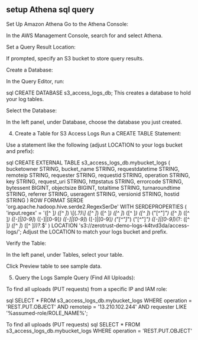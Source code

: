 ## setup Athena sql query 
Set Up Amazon Athena
Go to the Athena Console:

In the AWS Management Console, search for and select Athena.

Set a Query Result Location:

If prompted, specify an S3 bucket to store query results.

Create a Database:

In the Query Editor, run:

sql
CREATE DATABASE s3_access_logs_db;
This creates a database to hold your log tables.

Select the Database:

In the left panel, under Database, choose the database you just created.

4. Create a Table for S3 Access Logs
Run a CREATE TABLE Statement:

Use a statement like the following (adjust LOCATION to your logs bucket and prefix):

sql
CREATE EXTERNAL TABLE s3_access_logs_db.mybucket_logs (
  bucketowner STRING,
  bucket_name STRING,
  requestdatetime STRING,
  remoteip STRING,
  requester STRING,
  requestid STRING,
  operation STRING,
  key STRING,
  request_uri STRING,
  httpstatus STRING,
  errorcode STRING,
  bytessent BIGINT,
  objectsize BIGINT,
  totaltime STRING,
  turnaroundtime STRING,
  referrer STRING,
  useragent STRING,
  versionid STRING,
  hostid STRING
)
ROW FORMAT SERDE 'org.apache.hadoop.hive.serde2.RegexSerDe'
WITH SERDEPROPERTIES (
  'input.regex' = '([^ ]*) ([^ ]*) \\[(.*?)\\] ([^ ]*) ([^ ]*) ([^ ]*) ([^ ]*) ([^ ]*) (\"[^\"]*\") ([^ ]*) ([^ ]*) ([-]|[0-9]*) ([-]|[0-9]*) ([-]|[0-9]*) ([-]|[0-9]*) (\"[^\"]*\") (\"[^\"]*\") ([-]|[0-9]*)(?: ([^ ]*) ([^ ]*) ([^ ]*))?.*$'
)
LOCATION 's3://zerotrust-demo-logs-k4tvd3da/access-logs/';
Adjust the LOCATION to match your logs bucket and prefix.

Verify the Table:

In the left panel, under Tables, select your table.

Click Preview table to see sample data.

5. Query the Logs
Sample Query (Find All Uploads):

To find all uploads (PUT requests) from a specific IP and IAM role:

sql
SELECT *
FROM s3_access_logs_db.mybucket_logs
WHERE operation = 'REST.PUT.OBJECT'
  AND remoteip = '13.210.102.244'
  AND requester LIKE '%assumed-role/ROLE_NAME%';

To find all uploads (PUT requests) 
sql
SELECT *
FROM s3_access_logs_db.mybucket_logs
WHERE operation = 'REST.PUT.OBJECT'